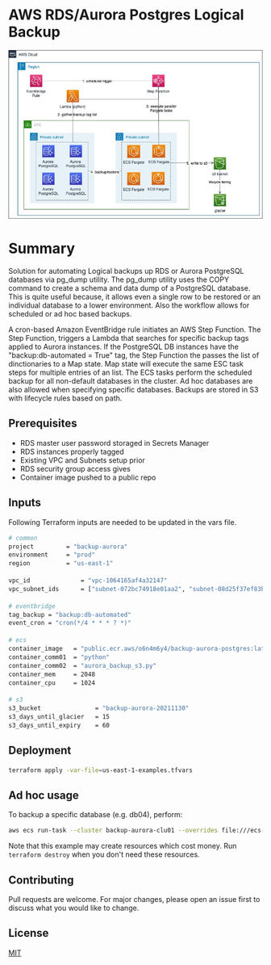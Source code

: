 # AWS RDS/Aurora Postgres Logical Backup

![Alt text](diagram.jpg?raw=true "Title")

# Summary
Solution for automating Logical backups up RDS or Aurora PostgreSQL databases via pg_dump utility. The pg_dump utility uses the COPY command to create a schema and data dump of a PostgreSQL database. This is quite useful because, it allows even a single row to be restored or an individual database to a lower environment. Also the workflow allows for scheduled or ad hoc based backups.

A cron-based Amazon EventBridge rule initiates an AWS Step Function. The Step Function, triggers a Lambda that searches for specific backup tags applied to Aurora instances. If the PostgreSQL DB instances have the "backup:db-automated = True" tag, the Step Function the passes the list of dinctionaries to a Map state. Map state will execute the same ESC task steps for multiple entries of an list. The ECS tasks perform the scheduled backup for all non-default databases in the cluster. Ad hoc databases are also allowed when specifying specific databases. Backups are stored in S3 with lifecycle rules based on path.

## Prerequisites
- RDS master user password storaged in Secrets Manager 
- RDS instances properly tagged
- Existing VPC and Subnets setup prior
- RDS security group access gives 
- Container image pushed to a public repo  

## Inputs

Following Terraform inputs are needed to be updated in the vars file.
```bash
# common
project         = "backup-aurora"
environment     = "prod"
region          = "us-east-1"

vpc_id              = "vpc-1064165af4a32147"
vpc_subnet_ids      = ["subnet-072bc74918e01aa2", "subnet-08d25f37ef83b9014", "subnet-0e81e346b2426b067"]

# eventbridge
tag_backup = "backup:db-automated"
event_cron = "cron(*/4 * * * ? *)"

# ecs
container_image   = "public.ecr.aws/o6n4m6y4/backup-aurora-postgres:latest"
container_comm01  = "python"
container_comm02  = "aurora_backup_s3.py"
container_mem     = 2048
container_cpu     = 1024

# s3
s3_bucket               = "backup-aurora-20211130"
s3_days_until_glacier   = 15
s3_days_until_expiry    = 60
```

## Deployment 

```bash
terraform apply -var-file=us-east-1-examples.tfvars
```

## Ad hoc usage 

To backup a specific database (e.g. db04), perform:
```bash
aws ecs run-task --cluster backup-aurora-clu01 --overrides file:///ecs-task-overrides.json --task-definition backup-aurora:24
```

Note that this example may create resources which cost money. Run `terraform destroy` when you don't need these resources.

## Contributing
Pull requests are welcome. For major changes, please open an issue first to discuss what you would like to change.

## License
[MIT](https://choosealicense.com/licenses/mit/)
